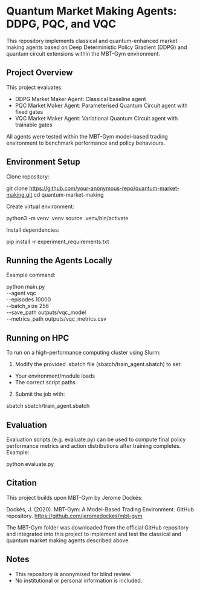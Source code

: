 # Quantum Market Making Agents: DDPG, PQC, and VQC

This repository implements classical and quantum-enhanced market making agents based on Deep Deterministic Policy Gradient (DDPG) and quantum circuit extensions within the MBT-Gym environment.

## Project Overview

This project evaluates:

- DDPG Market Maker Agent: Classical baseline agent
- PQC Market Maker Agent: Parameterised Quantum Circuit agent with fixed gates
- VQC Market Maker Agent: Variational Quantum Circuit agent with trainable gates

All agents were tested within the MBT-Gym model-based trading environment to benchmark performance and policy behaviours.

## Environment Setup

Clone repository:

git clone https://github.com/your-anonymous-repo/quantum-market-making.git
cd quantum-market-making

Create virtual environment:

python3 -m venv .venv
source .venv/bin/activate

Install dependencies:

pip install -r experiment_requirements.txt

## Running the Agents Locally

Example command:

python main.py \
    --agent vqc \
    --episodes 10000 \
    --batch_size 256 \
    --save_path outputs/vqc_model \
    --metrics_path outputs/vqc_metrics.csv

## Running on HPC

To run on a high-performance computing cluster using Slurm:

1. Modify the provided .sbatch file (sbatch/train_agent.sbatch) to set:

- Your environment/module loads
- The correct script paths

2. Submit the job with:

sbatch sbatch/train_agent.sbatch

## Evaluation

Evaluation scripts (e.g. evaluate.py) can be used to compute final policy performance metrics and action distributions after training completes. Example:

python evaluate.py

## Citation

This project builds upon MBT-Gym by Jerome Dockès:

Dockès, J. (2020). MBT-Gym: A Model-Based Trading Environment. GitHub repository. https://github.com/jeromedockes/mbt-gym

The MBT-Gym folder was downloaded from the official GitHub repository and integrated into this project to implement and test the classical and quantum market making agents described above.

## Notes

- This repository is anonymised for blind review.
- No institutional or personal information is included.
